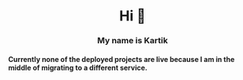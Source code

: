 
<h1 align="center">Hi 👋</h1>
<h3 align="center">My name is Kartik</h3>

<h4>Currently none of the deployed projects are live because I am in the middle of migrating to a different service.</h4>

